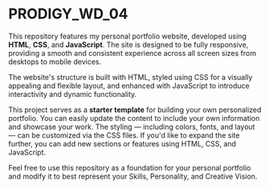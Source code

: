 # PRODIGY_WD_04

This repository features my personal portfolio website, developed using **HTML**, **CSS**, and **JavaScript**. The site is designed to be fully responsive, providing a smooth and consistent experience across all screen sizes from desktops to mobile devices.

The website's structure is built with HTML, styled using CSS for a visually appealing and flexible layout, and enhanced with JavaScript to introduce interactivity and dynamic functionality.

This project serves as a **starter template** for building your own personalized portfolio. You can easily update the content to include your own information and showcase your work. The styling — including colors, fonts, and layout — can be customized via the CSS files. If you'd like to expand the site further, you can add new sections or features using HTML, CSS, and JavaScript.

Feel free to use this repository as a foundation for your personal portfolio and modify it to best represent your Skills, Personality, and Creative Vision.
